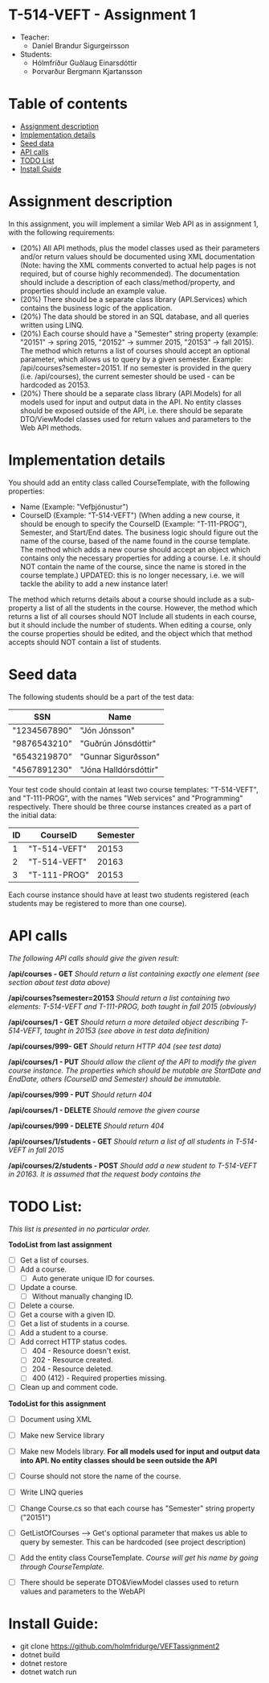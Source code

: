 # T-514-VEFT - Assignment 1
* Teacher: 
    - Daníel Brandur Sigurgeirsson
* Students:
    - Hólmfríður Guðlaug Einarsdóttir
    - Þorvarður Bergmann Kjartansson

Table of contents
=================
* [Assignment description](#assignment-description)
* [Implementation details](#implementation-details)
* [Seed data](#seed-data)
* [API calls](#api-calls)
* [TODO List](#todo-list)
* [Install Guide](#install-guide)

Assignment description
======================
In this assignment, you will implement a similar Web API as in assignment 1, with the following requirements:

  - (20%) All API methods, plus the model classes used as their parameters and/or return values should be documented using XML documentation (Note: having the XML comments converted to actual help pages is not required, but of course highly recommended). The documentation should include a description of each class/method/property, and properties should include an example value.
  - (20%) There should be a separate class library (API.Services) which contains the business logic of the application.
  - (20%) The data should be stored in an SQL database, and all queries written using LINQ.
  - (20%) Each course should have a "Semester" string property (example: "20151" -> spring 2015, "20152" -> summer 2015, "20153" -> fall 2015). The method which returns a list of courses should accept an optional parameter, which allows us to query by a given semester. Example: /api/courses?semester=20151. If no semester is provided in the query (i.e. /api/courses), the current semester should be used - can be hardcoded as 20153. 
  - (20%) There should be a separate class library (API.Models) for all models used for input and output data in the API. No entity classes should be exposed outside of the API, i.e. there should be separate DTO/ViewModel classes used for return values and parameters to the Web API methods. 

Implementation details
======================

You should add an entity class called CourseTemplate, with the following properties:
  - Name (Example: "Vefþjónustur")
  - CourseID (Example: "T-514-VEFT")
(When adding a new course, it should be enough to specify the CourseID (Example: "T-111-PROG"), Semester, and Start/End dates. The business logic should figure out the name of the course, based of the name found in the course template. The method which adds a new course should accept an object which contains only the necessary properties for adding a course. I.e. it should NOT contain the name of the course, since the name is stored in the course template.) UPDATED: this is no longer necessary, i.e. we will tackle the ability to add a new instance later!

The method which returns details about a course should include as a sub-property a list of all the students in the course. However, the method which returns a list of all courses should NOT Include all students in each course, but it should include the number of students. When editing a course, only the course properties should be edited, and the object which that method accepts should NOT contain a list of students.

Seed data
=========

The following students should be a part of the test data:

SSN | Name
--- | ---
"1234567890" | "Jón Jónsson"
"9876543210" | "Guðrún Jónsdóttir"
"6543219870" | "Gunnar Sigurðsson"
"4567891230" | "Jóna Halldórsdóttir"

Your test code should contain at least two course templates: "T-514-VEFT", and "T-111-PROG", with the names "Web services" and "Programming" respectively. 
There should be three course instances created as a part of the initial data:

ID | CourseID | Semester
--- | --- | ---
1 | "T-514-VEFT" | 20153 
2 | "T-514-VEFT" | 20163
3 | "T-111-PROG" | 20153

Each course instance should have at least two students registered (each students may be registered to more than one course).

API calls
=========
*The following API calls should give the given result:*

**/api/courses - GET**
  *Should return a list containing exactly one element (see section about test data above)*

**/api/courses?semester=20153**
  *Should return a list containing two elements: T-514-VEFT and T-111-PROG, both taught in fall 2015 (obviously)*

**/api/courses/1 - GET**
  *Should return a more detailed object describing T-514-VEFT, taught in 20153 (see above in test data definition)*

**/api/courses/999- GET**
  *Should return HTTP 404 (see test data)*

**/api/courses/1 - PUT**
  *Should allow the client of the API to modify the given course instance. The properties which should be mutable are StartDate and EndDate, others (CourseID and Semester) should be immutable.*

**/api/courses/999 - PUT**
  *Should return 404*

**/api/courses/1 - DELETE**
  *Should remove the given course*

**/api/courses/999 - DELETE**
  *Should return 404*

**/api/courses/1/students - GET**
  *Should return a list of all students in T-514-VEFT in fall 2015*

**/api/courses/2/students - POST**
  *Should add a new student to T-514-VEFT in 20163. It is assumed that the request body contains the* 


TODO List:
=================

*This list is presented in no particular order.*

**TodoList from last assignment**
  - [ ] Get a list of courses.
  - [ ] Add a course.
    - [ ] Auto generate unique ID for courses.
  - [ ] Update a course.
    - [ ] Without manually changing ID.
  - [ ] Delete a course.
  - [ ] Get a course with a given ID.
  - [ ] Get a list of students in a course.
  - [ ] Add a student to a course.
  - [ ] Add correct HTTP status codes.
    - [ ] 404 - Resource doesn't exist.
    - [ ] 202 - Resource created.
    - [ ] 204 - Resource deleted.
    - [ ] 400 (412) - Required properties missing.
  - [ ] Clean up and comment code.

**TodoList for this assignment**
  - [ ] Document using XML
  - [ ] Make new Service library
  - [ ] Make new Models library. **For all models used for input and output data into API. No entity classes should be seen outside the API**
  - [ ] Course should not store the name of the course.
  - [ ] Write LINQ queries
  - [ ] Change Course.cs so that each course has "Semester" string property ("20151")
  - [ ] GetListOfCourses --> Get's optional parameter that makes us able to query by semester. This can be hardcoded (see project description)
  - [ ] Add the entity class CourseTemplate. *Course will get his name by going through CourseTemplate.*
  - [ ] There should be seperate DTO&ViewModel classes used to return values and parameters to the WebAPI




Install Guide:
=================
  - git clone https://github.com/holmfridurge/VEFTassignment2
  - dotnet build
  - dotnet restore
  - dotnet watch run